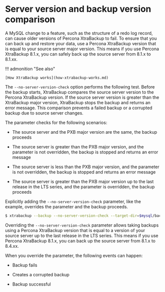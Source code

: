 # Server version and backup version comparison

A MySQL change to a feature, such as the structure of a redo log
record, can cause older versions of Percona XtraBackup to fail. To
ensure that you can back up and restore your data, use a Percona
XtraBackup version that is equal to your source server major version. This means if you use Percona XtraBackup 8.1.x, you can safely back up the source server from 8.1.x to 8.1.xx.

!!! admonition "See also"
   
    [How XtraBackup works](how-xtrabackup-works.md)

The `--no-server-version-check` option performs the following test.
Before the backup starts, XtraBackup compares the source server version to
the Percona XtraBackup version. If the source server version is greater
than the XtraBackup major version, XtraBackup stops the backup and returns an
error message. This comparison prevents a failed backup or a corrupted
backup due to source server changes.

The parameter checks for the following scenarios:

* The source server and the PXB major version are the same, the backup proceeds

* The source server is greater than the PXB major version, and the parameter is not overridden, the backup is stopped and returns an error message

* The source server is less than the PXB major version, and the parameter is not overridden, the backup is stopped and returns an error message

* The source server is greater than the PXB major version up to the last release in the LTS series, and the parameter is overridden, the backup proceeds

Explicitly adding the `--no-server-version-check` parameter, like the
example, overrides the parameter and the backup proceeds.

```{.bash data-prompt="$"}
$ xtrabackup --backup --no-server-version-check --target-dir=$mysql/backup1
```

Overriding the `--no-server-version-check` parameter allows taking backups using a Percona XtraBackup version that is equal to a version of your source server up to the last release in the LTS series. This means if you use Percona XtraBackup 8.1.x, you can back up the source server from 8.1.x to 8.4.xx.

When you override the parameter, the following events can happen:

* Backup fails

* Creates a corrupted backup

* Backup successful

